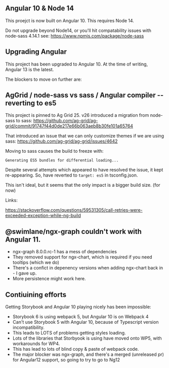## Angular 10 & Node 14
This proejct is now built on Angular 10.
This requires Node 14.

Do not upgrade beyond Node14, or you'll hit compatability issues with node-sass 4.14.1
see:
https://www.npmjs.com/package/node-sass


## Upgrading Angular

This project has been upgraded to Angular 10.  At the time of writing, Angular 13 is the latest.

The blockers to move on further are:

## AgGrid / node-sass vs sass / Angular compiler -- reverting to es5
This project is pinned to Ag Grid 25.
v26 introduced a migration from node-sass to sass: https://github.com/ag-grid/ag-grid/commit/91747f44d0de217e66b063aeb8b30fe101a65764

That introduced an issue that we can only customize themes if we are using sass: https://github.com/ag-grid/ag-grid/issues/4642

Moving to sass causes the build to freeze with: 

```
Generating ES5 bundles for differential loading...
```

Despite several attempts which appeared to have resolved the issue, it kept re-appearing.
So, have reverted to `target: es5` in tsconfig.json.

This isn't ideal, but it seems that the only impact is a bigger build size. (for now)

Links: 

https://stackoverflow.com/questions/59531305/call-retries-were-exceeded-exception-while-ng-build

## @swimlane/ngx-graph couldn't work with Angular 11.

 * ngx-graph 8.0.0.rc-1 has a mess of dependencies
 * They removed support for ngx-chart, which is required if you need tooltips (which we do)
 * There's a confict in depenency versions when adding ngx-chart back in - I gave up.  
 * More persistence might work here.

## Contiuining efforts
Getting Storybook and Angular 10 playing nicely has been impossible:
 * Storybook 6 is using webpack 5, but Angular 10 is on Webpack 4
 * Can't use Storybook 5 with Angular 10, because of Typescript version incompatibility.
 * This leads to LOTS of problems getting styles loading.
 * Lots of the libraries that Storbyook is using have moved onto WP5, with workarounds for WP4.
 * This has lead to lots of blind copy & paste of webpack code.
 * The major blocker was ngx-graph, and there's a merged (unreleased pr) for Angular12 support, so going to try to go to Ng12
